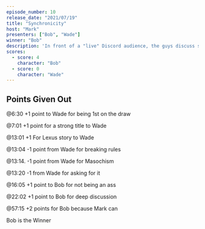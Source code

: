 ```yaml
---
episode_number: 10
release_date: "2021/07/19"
title: "Synchronicity"
host: "Mark"
presenters: ["Bob", "Wade"]
winner: "Bob"
description: 'In front of a "live" Discord audience, the guys discuss synchronicities, déjà vu, mind-reading, and hive minds.'
scores:
  - score: 4
    character: "Bob"
  - score: 0
    character: "Wade"
---
```


## Points Given Out

@6:30 +1 point to Wade for being 1st on the draw

@7:01 +1 point for a strong title to Wade

@13:01 +1 For Lexus story to Wade

@13:04 -1 point from Wade for breaking rules

@13:14. -1 point from Wade for Masochism

@13:20 -1 from Wade for asking for it

@16:05 +1 point to Bob for not being an ass

@22:02 +1 point to Bob for deep discussion

@57:15 +2 points for Bob because Mark can

Bob is the Winner
